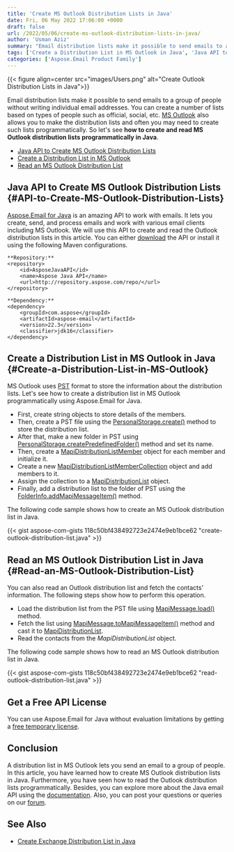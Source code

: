 ```yaml
---
title: 'Create MS Outlook Distribution Lists in Java'
date: Fri, 06 May 2022 17:06:00 +0000
draft: false
url: /2022/05/06/create-ms-outlook-distribution-lists-in-java/
author: 'Usman Aziz'
summary: "Email distribution lists make it possible to send emails to a group of people without writing individual email addresses. You can create a number of lists based on types of people such as official, social, etc. [MS Outlook][1] also allows you to make the distribution lists and often you may need to create such lists programmatically. So let's see **how to create and read MS Outlook distribution lists programmatically in Java**."
tags: ['Create a Distribution List in MS Outlook in Java', 'Java API to Create MS Outlook Distribution Lists', 'Java MS Outlook Library', 'Read an MS Outlook Distribution List in Java']
categories: ['Aspose.Email Product Family']
---
```




{{< figure align=center src="images/Users.png" alt="Create Outlook Distribution Lists in Java">}}


Email distribution lists make it possible to send emails to a group of people without writing individual email addresses. You can create a number of lists based on types of people such as official, social, etc. [MS Outlook][2] also allows you to make the distribution lists and often you may need to create such lists programmatically. So let's see **how to create and read MS Outlook distribution lists programmatically in Java**.

*   [Java API to Create MS Outlook Distribution Lists][3]
*   [Create a Distribution List in MS Outlook][4]
*   [Read an MS Outlook Distribution List][5]

## Java API to Create MS Outlook Distribution Lists {#API-to-Create-MS-Outlook-Distribution-Lists}

[Aspose.Email for Java][6] is an amazing API to work with emails. It lets you create, send, and process emails and work with various email clients including MS Outlook. We will use this API to create and read the Outlook distribution lists in this article. You can either [download][7] the API or install it using the following Maven configurations.

```
**Repository:**
<repository>
    <id>AsposeJavaAPI</id>
    <name>Aspose Java API</name>
    <url>http://repository.aspose.com/repo/</url>
</repository>

**Dependency:**
<dependency>
    <groupId>com.aspose</groupId>
    <artifactId>aspose-email</artifactId>
    <version>22.3</version>
    <classifier>jdk16</classifier>
</dependency>
```

## Create a Distribution List in MS Outlook in Java {#Create-a-Distribution-List-in-MS-Outlook}

MS Outlook uses [PST][8] format to store the information about the distribution lists. Let's see how to create a distribution list in MS Outlook programmatically using Aspose.Email for Java.

*   First, create string objects to store details of the members.
*   Then, create a PST file using the [PersonalStorage.create()][9] method to store the distribution list.
*   After that, make a new folder in PST using [PersonalStorage.createPredefinedFolder()][10] method and set its name.
*   Then, create a [MapiDistributionListMember][11] object for each member and initialize it.
*   Create a new [MapiDistributionListMemberCollection][12] object and add members to it.
*   Assign the collection to a [MapiDistributionList][13] object.
*   Finally, add a distribution list to the folder of PST using the [FolderInfo.addMapiMessageItem()][14] method.

The following code sample shows how to create an MS Outlook distribution list in Java.

{{< gist aspose-com-gists 118c50bf438492723e2474e9eb1bce62 "create-outlook-distribution-list.java" >}}

## Read an MS Outlook Distribution List in Java {#Read-an-MS-Outlook-Distribution-List}

You can also read an Outlook distribution list and fetch the contacts' information. The following steps show how to perform this operation.

*   Load the distribution list from the PST file using [MapiMessage.load()][15] method.
*   Fetch the list using [MapiMessage.toMapiMessageItem()][16] method and cast it to [MapiDistributionList][17].
*   Read the contacts from the _MapiDistributionList_ object.

The following code sample shows how to read an MS Outlook distribution list in Java.

{{< gist aspose-com-gists 118c50bf438492723e2474e9eb1bce62 "read-outlook-distribution-list.java" >}}

## Get a Free API License

You can use Aspose.Email for Java without evaluation limitations by getting a [free temporary license][18].

## Conclusion

A distribution list in MS Outlook lets you send an email to a group of people. In this article, you have learned how to create MS Outlook distribution lists in Java. Furthermore, you have seen how to read the Outlook distribution lists programmatically. Besides, you can explore more about the Java email API using the [documentation][19]. Also, you can post your questions or queries on our [forum][20].

## See Also

*   [Create Exchange Distribution List in Java][21]




[1]: https://en.wikipedia.org/wiki/Microsoft_Outlook
[2]: https://en.wikipedia.org/wiki/Microsoft_Outlook
[3]: #API-to-Create-MS-Outlook-Distribution-Lists
[4]: #Create-a-Distribution-List-in-MS-Outlook
[5]: #Read-an-MS-Outlook-Distribution-List
[6]: https://products.aspose.com/email/java/
[7]: https://downloads.aspose.com/email/java/
[8]: https://docs.fileformat.com/email/pst/
[9]: https://apireference.aspose.com/email/java/com.aspose.email/PersonalStorage#create(java.io.OutputStream,%20int)
[10]: https://apireference.aspose.com/email/java/com.aspose.email/PersonalStorage#createPredefinedFolder(java.lang.String,%20int)
[11]: https://apireference.aspose.com/email/java/com.aspose.email/MapiDistributionListMember
[12]: https://apireference.aspose.com/email/java/com.aspose.email/MapiDistributionListMemberCollection
[13]: https://apireference.aspose.com/email/java/com.aspose.email/MapiDistributionList
[14]: https://apireference.aspose.com/email/java/com.aspose.email/FolderInfo#addMapiMessageItem(com.aspose.email.IMapiMessageItem)
[15]: https://apireference.aspose.com/email/java/com.aspose.email/MapiMessage#load(java.lang.String)
[16]: https://apireference.aspose.com/email/java/com.aspose.email/MapiMessage#toMapiMessageItem()
[17]: https://apireference.aspose.com/email/java/com.aspose.email/MapiDistributionList
[18]: https://products.aspose.com/email
[19]: https://docs.aspose.com/email/java/
[20]: https://forum.aspose.com/
[21]: https://blog.aspose.com/2022/04/07/create-exchange-distribution-list-in-java/




